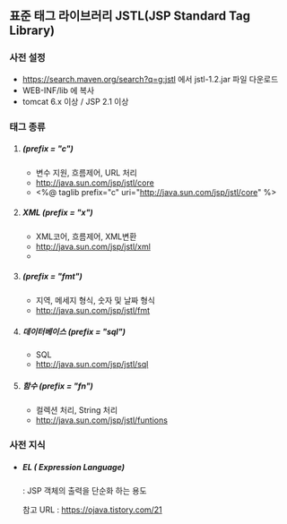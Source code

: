 ## 표준 태그 라이브러리 JSTL(JSP Standard Tag Library)



### 사전 설정

- https://search.maven.org/search?q=g:jstl 에서 jstl-1.2.jar 파일 다운로드
- WEB-INF/lib 에 복사
- tomcat 6.x 이상 / JSP 2.1 이상



### 태그 종류

1. [코어]: https://github.com/devdw98/TIL/blob/master/JSP/CoreTag.md

   ##### (prefix = "c") 

   - 변수 지원, 흐름제어, URL 처리
   - http://java.sun.com/jsp/jstl/core
   - <%@ taglib prefix="c" uri="http://java.sun.com/jsp/jstl/core" %>

2. ##### XML (prefix = "x")

   - XML코어, 흐름제어, XML변환
   - http://java.sun.com/jsp/jstl/xml
   - 

3. [국제화]: https://github.com/devdw98/TIL/blob/master/JSP/Internationalization.md

   ##### (prefix = "fmt")

   - 지역, 메세지 형식, 숫자 및 날짜 형식
   - http://java.sun.com/jsp/jstl/fmt

4. ##### 데이터베이스 (prefix = "sql")

   - SQL
   - http://java.sun.com/jsp/jstl/sql

5. ##### 함수 (prefix = "fn")

   - 컬렉션 처리, String 처리
   - http://java.sun.com/jsp/jstl/funtions



### 사전 지식

- ##### EL ( Expression Language)

  : JSP 객체의 출력을 단순화 하는 용도

  참고 URL :  https://ojava.tistory.com/21 



